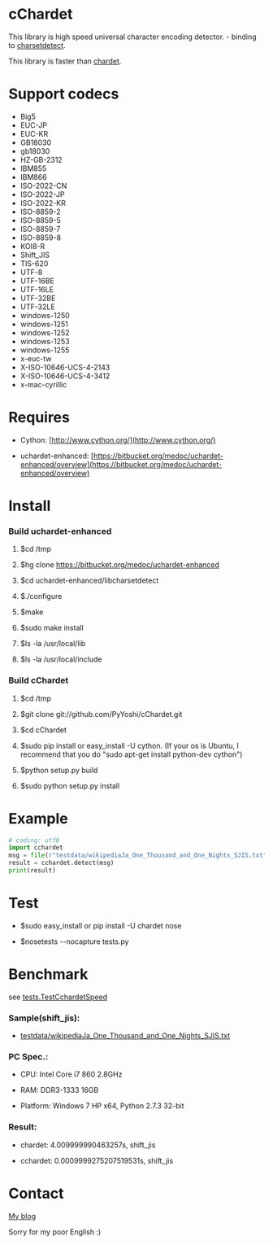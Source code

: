 # cChardet
This library is high speed universal character encoding detector. - binding to [charsetdetect](https://bitbucket.org/medoc/uchardet-enhanced/overview).

This library is faster than [chardet](http://pypi.python.org/pypi/chardet).

# Support codecs
*   Big5
*   EUC-JP
*   EUC-KR
*   GB18030
*   gb18030
*   HZ-GB-2312
*   IBM855
*   IBM866
*   ISO-2022-CN
*   ISO-2022-JP
*   ISO-2022-KR
*   ISO-8859-2
*   ISO-8859-5
*   ISO-8859-7
*   ISO-8859-8
*   KOI8-R
*   Shift_JIS
*   TIS-620
*   UTF-8
*   UTF-16BE
*   UTF-16LE
*   UTF-32BE
*   UTF-32LE
*   windows-1250
*   windows-1251
*   windows-1252
*   windows-1253
*   windows-1255
*   x-euc-tw
*   X-ISO-10646-UCS-4-2143
*   X-ISO-10646-UCS-4-3412
*   x-mac-cyrillic

# Requires
*   Cython: [http://www.cython.org/](http://www.cython.org/)

*   uchardet-enhanced: [https://bitbucket.org/medoc/uchardet-enhanced/overview](https://bitbucket.org/medoc/uchardet-enhanced/overview)

# Install
### Build uchardet-enhanced
1.   $cd /tmp

2.   $hg clone https://bitbucket.org/medoc/uchardet-enhanced

3.   $cd uchardet-enhanced/libcharsetdetect

4.   $./configure

5.   $make

6.   $sudo make install

7.   $ls -la /usr/local/lib

8.   $ls -la /usr/local/include

### Build cChardet
1.   $cd /tmp

2.   $git clone git://github.com/PyYoshi/cChardet.git

3.   $cd cChardet

4.   $sudo pip install or easy_install -U cython. (If your os is Ubuntu, I recommend that you do "sudo apt-get install python-dev cython")

5.   $python setup.py build

6.   $sudo python setup.py install

# Example

```python
# coding: utf8
import cchardet
msg = file(r"testdata/wikipediaJa_One_Thousand_and_One_Nights_SJIS.txt").read()
result = cchardet.detect(msg)
print(result)
```

# Test
*   $sudo easy_install or pip install -U chardet nose

*   $nosetests --nocapture tests.py

# Benchmark
see [tests.TestCchardetSpeed](https://github.com/PyYoshi/cChardet/blob/master/tests.py#L414)

### Sample(shift_jis):
*   [testdata/wikipediaJa_One_Thousand_and_One_Nights_SJIS.txt](https://github.com/PyYoshi/cChardet/blob/master/testdata/wikipediaJa_One_Thousand_and_One_Nights_SJIS.txt)

### PC Spec.:
*   CPU: Intel Core i7 860 2.8GHz

*   RAM: DDR3-1333 16GB

*   Platform: Windows 7 HP x64, Python 2.7.3 32-bit

### Result:
*   chardet: 4.009999990463257s, shift_jis

*   cchardet: 0.0009999275207519531s, shift_jis

# Contact
[My blog](http://blog.remu.biz)

Sorry for my poor English :)